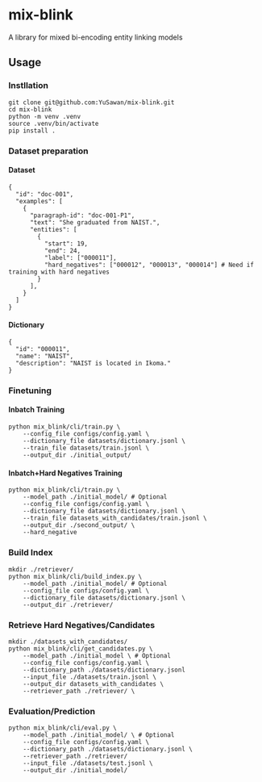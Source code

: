 # mix-blink
A library for mixed bi-encoding entity linking models

## Usage

### Instllation
```
git clone git@github.com:YuSawan/mix-blink.git
cd mix-blink
python -m venv .venv
source .venv/bin/activate
pip install .
```

### Dataset preparation
#### Dataset
```
{
  "id": "doc-001",
  "examples": [
    {
      "paragraph-id": "doc-001-P1",
      "text": "She graduated from NAIST.",
      "entities": [
        {
          "start": 19,
          "end": 24,
          "label": ["000011"],
          "hard_negatives": ["000012", "000013", "000014"] # Need if training with hard negatives
        }
      ],
    }
  ]
}
```

#### Dictionary
```
{
  "id": "000011",
  "name": "NAIST",
  "description": "NAIST is located in Ikoma."
}
```

### Finetuning

#### Inbatch Training
```
python mix_blink/cli/train.py \
    --config_file configs/config.yaml \
    --dictionary_file datasets/dictionary.jsonl \
    --train_file datasets/train.jsonl \
    --output_dir ./initial_output/
```

#### Inbatch+Hard Negatives Training
```
python mix_blink/cli/train.py \
    --model_path ./initial_model/ # Optional
    --config_file configs/config.yaml \
    --dictionary_file datasets/dictionary.jsonl \
    --train_file datasets_with_candidates/train.jsonl \
    --output_dir ./second_output/ \
    --hard_negative
```

### Build Index
```
mkdir ./retriever/
python mix_blink/cli/build_index.py \
    --model_path ./initial_model/ # Optional
    --config_file configs/config.yaml \
    --dictionary_file datasets/dictionary.jsonl \
    --output_dir ./retriever/
```

### Retrieve Hard Negatives/Candidates
```
mkdir ./datasets_with_candidates/
python mix_blink/cli/get_candidates.py \
    --model_path ./initial_model \ # Optional
    --config_file configs/config.yaml \
    --dictionary_path ./datasets/dictionary.jsonl
    --input_file ./datasets/train.jsonl \
    --output_dir datasets_with_candidates \
    --retriever_path ./retriever/ \
```

### Evaluation/Prediction
```
python mix_blink/cli/eval.py \
    --model_path ./initial_model/ \ # Optional
    --config_file configs/config.yaml \
    --dictionary_path ./datasets/dictionary.jsonl \
    --retriever_path ./retriever/
    --input_file ./datasets/test.jsonl \
    --output_dir ./initial_model/
```
